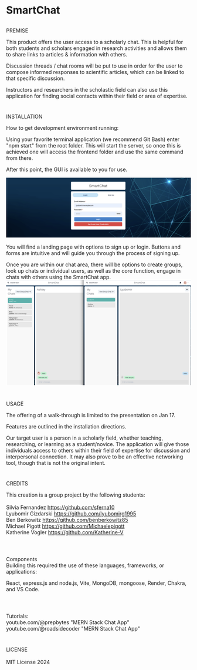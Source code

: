 # SmartChat

## 
PREMISE

This product offers the user access to a scholarly chat. This is helpful for both students and scholars engaged in research activities and allows them to share links to articles & information with others.

Discussion threads / chat rooms will be put to use in order for the user to compose informed responses to scientific articles, which can be linked to that specific discussion. 

Instructors and researchers in the scholastic field can also use this application for finding social contacts within their field or area of expertise.


#  
INSTALLATION

How to get development environment running:

Using your favorite terminal application (we recommend Git Bash) enter "npm start" from the root folder. This will start the server, so once this is achieved one will access the frontend folder and use the same command from there.

After this point, the GUI is available to you for use.  

![login feature](screenshots/Screenshot1.png)

You will find a landing page with options to sign up or login. Buttons and forms are intuitive and will guide you through the process of signing up.

Once you are within our chat area, there will be options to create groups, look up chats or individual users, as well as the core function, engage in chats with others using the SmartChat app.
![chat display](screenshots/Screenshot2.png)

#  
USAGE

The offering of a walk-through is limited to the presentation on Jan 17.  

Features are outlined in the installation directions.

Our target user is a person in a scholarly field, whether teaching, researching, or learning as a student/novice. The application will give those individuals access to others within their field of expertise for discussion and interpersonal connection. It may also prove to be an effective networking tool, though that is not the original intent.  

#  
CREDITS  

This creation is a group project by the following students:  
<br>
Silvia Fernandez https://github.com/sferna10
<br>
Lyubomir Gizdarski https://github.com/lyubomirg1995
<br>
Ben Berkowitz https://github.com/benberkowitz85
<br>
Michael Pigott https://github.com/Michaelepigott
<br>
Katherine Vogler https://github.com/Katherine-V  

#
<br>
Components <br>
Building this required the use of these languages, frameworks, or applications:  <br>

React, express.js and node.js, Vite, MongoDB, mongoose, Render, Chakra, and VS Code.
<br>
#
<br>
Tutorials: <br>
youtube.com/@prepbytes "MERN Stack Chat App"
<br> youtube.com/@roadsidecoder "MERN Stack Chat App"  

  
#
LICENSE  
<br>
MIT License 2024
